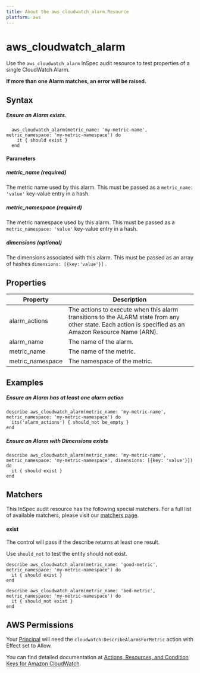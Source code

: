 ```yaml
---
title: About the aws_cloudwatch_alarm Resource
platform: aws
---
```


# aws\_cloudwatch\_alarm

Use the `aws_cloudwatch_alarm` InSpec audit resource to test properties of a single CloudWatch Alarm.

**If more than one Alarm matches, an error will be raised.**

## Syntax

##### Ensure an Alarm exists.
      aws_cloudwatch_alarm(metric_name: 'my-metric-name', metric_namespace: 'my-metric-namespace') do
        it { should exist }
      end
      
#### Parameters
##### metric\_name _(required)_

The metric name used by this alarm. This must be passed as a `metric_name: 'value'` key-value entry in a hash.

##### metric\_namespace _(required)_

The metric namespace used by this alarm. This must be passed as a `metric_namespace: 'value'` key-value entry in a hash.

##### dimensions _(optional)_

The dimensions associated with this alarm. This must be passed as an array of hashes `dimensions: [{key:'value'}]` .

## Properties

|Property         | Description|
| ---             | --- |
|alarm\_actions    | The actions to execute when this alarm transitions to the ALARM state from any other state. Each action is specified as an Amazon Resource Name (ARN).  |
|alarm\_name       | The name of the alarm. |
|metric\_name      | The name of the metric. |
|metric\_namespace | The namespace of the metric. |

## Examples

##### Ensure an Alarm has at least one alarm action
    describe aws_cloudwatch_alarm(metric_name: 'my-metric-name', metric_namespace: 'my-metric-namespace') do
      its('alarm_actions') { should_not be_empty }
    end
    
##### Ensure an Alarm with Dimensions exists
    describe aws_cloudwatch_alarm(metric_name: 'my-metric-name', metric_namespace: 'my-metric-namespace', dimensions: [{key: 'value'}]) do
      it { should exist }
    end

## Matchers

This InSpec audit resource has the following special matchers. For a full list of available matchers, please visit our [matchers page](https://www.inspec.io/docs/reference/matchers/).

#### exist

The control will pass if the describe returns at least one result.

Use `should_not` to test the entity should not exist.

    describe aws_cloudwatch_alarm(metric_name: 'good-metric', metric_namespace: 'my-metric-namespace') do
      it { should exist }
    end

    describe aws_cloudwatch_alarm(metric_name: 'bed-metric', metric_namespace: 'my-metric-namespace') do
      it { should_not exist }
    end
    
## AWS Permissions

Your [Principal](https://docs.aws.amazon.com/IAM/latest/UserGuide/intro-structure.html#intro-structure-principal) will need the `cloudwatch:DescribeAlarmsForMetric` action with Effect set to Allow.

You can find detailed documentation at [Actions, Resources, and Condition Keys for Amazon CloudWatch](https://docs.aws.amazon.com/IAM/latest/UserGuide/list_amazoncloudwatch.html).
